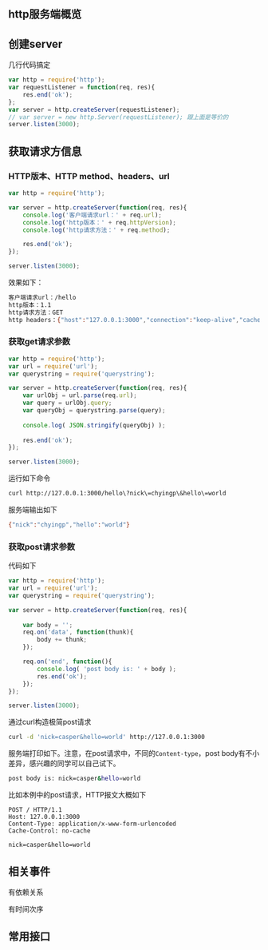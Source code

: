 ## http服务端概览

## 创建server

几行代码搞定

```js
var http = require('http');
var requestListener = function(req, res){
    res.end('ok');
};
var server = http.createServer(requestListener);
// var server = new http.Server(requestListener); 跟上面是等价的
server.listen(3000);
```

## 获取请求方信息

### HTTP版本、HTTP method、headers、url

```js
var http = require('http');

var server = http.createServer(function(req, res){
    console.log('客户端请求url：' + req.url);
    console.log('http版本：' + req.httpVersion);
    console.log('http请求方法：' + req.method);

    res.end('ok');
});

server.listen(3000);
```

效果如下：

```bash
客户端请求url：/hello
http版本：1.1
http请求方法：GET
http headers：{"host":"127.0.0.1:3000","connection":"keep-alive","cache-control":"max-age=0","upgrade-insecure-requests":"1","user-agent":"Mozilla/5.0 (Macintosh; Intel Mac OS X 10_11_4) AppleWebKit/537.36 (KHTML, like Gecko) Chrome/54.0.2840.71 Safari/537.36","accept":"text/html,application/xhtml+xml,application/xml;q=0.9,image/webp,*/*;q=0.8","accept-encoding":"gzip, deflate, sdch, br","accept-language":"zh-CN,zh;q=0.8,en;q=0.6,zh-TW;q=0.4"}
```

### 获取get请求参数

```js
var http = require('http');
var url = require('url');
var querystring = require('querystring');

var server = http.createServer(function(req, res){
    var urlObj = url.parse(req.url);
    var query = urlObj.query;
    var queryObj = querystring.parse(query);
    
    console.log( JSON.stringify(queryObj) );
    
    res.end('ok');
});

server.listen(3000);
```

运行如下命令

```bash
curl http://127.0.0.1:3000/hello\?nick\=chyingp\&hello\=world
```

服务端输出如下

```bash
{"nick":"chyingp","hello":"world"}
```


### 获取post请求参数

代码如下

```js
var http = require('http');
var url = require('url');
var querystring = require('querystring');

var server = http.createServer(function(req, res){
    
    var body = '';  
    req.on('data', function(thunk){
        body += thunk;
    });

    req.on('end', function(){
        console.log( 'post body is: ' + body );
        res.end('ok');
    }); 
});

server.listen(3000);
```

通过curl构造极简post请求

```bash
curl -d 'nick=casper&hello=world' http://127.0.0.1:3000
```

服务端打印如下。注意，在post请求中，不同的`Content-type`，post body有不小差异，感兴趣的同学可以自己试下。

```bash
post body is: nick=casper&hello=world
```

比如本例中的post请求，HTTP报文大概如下

```http
POST / HTTP/1.1
Host: 127.0.0.1:3000
Content-Type: application/x-www-form-urlencoded
Cache-Control: no-cache

nick=casper&hello=world
```



## 相关事件

有依赖关系

有时间次序

## 常用接口

